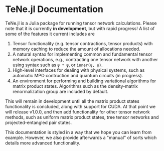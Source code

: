 # TeNe.jl Documentation

TeNe.jl is a Julia package for running tensor network calculations.
Please note that it is currently **in development**, but with rapid progress!
A list of some of the features it current includes are
1. Tensor functionality (e.g. tensor contractions, tensor products) with memory caching to reduce the amount of allocations needed.
2. A natural syntax for implementing common and fundamental tensor network operations, e.g., contracting one tensor network with another using syntax such as `ψ * ψ`, or `inner(ψ, ψ)`.
3. High-level interfaces for dealing with physical systems, such as automatic MPO contruction and quantum circuits (in progress).
4. An environment for performing and building variational algorithms for matrix product states. Algorithms such as the density-matrix renormalization group are included by default.

This will remain in development until all the matrix product states functionality is concluded, along with support for CUDA.
At that point we will release v1.0.0, and then add functionality for other tensor network methods, such as uniform matrix product states, tree tensor networks and projected-entangled pair states.

This documentation is styled in a way that we hope you can learn from example.
However, we also provide afterwards a "manual" of sorts which details more advanced functionality.
